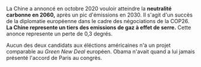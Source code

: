La Chine a annoncé en octobre 2020 vouloir atteindre la **neutralité carbonne en 2060,** après un pic d'émissions en 2030. Il s'agit d'un succès de la diplomatie européenne dans le cadre des négociations de la COP26. **La Chine represente un tiers des emissions de gaz à effet de serre.** Cette anonce represente un perte de 0,3 degrés.

Aucun des deux candidats aux éléctions américaines n'a un projet comparable au *Green New Deal* européen. Obama n'avait quand a lui jamais présenté l'accord de Paris au congrès.